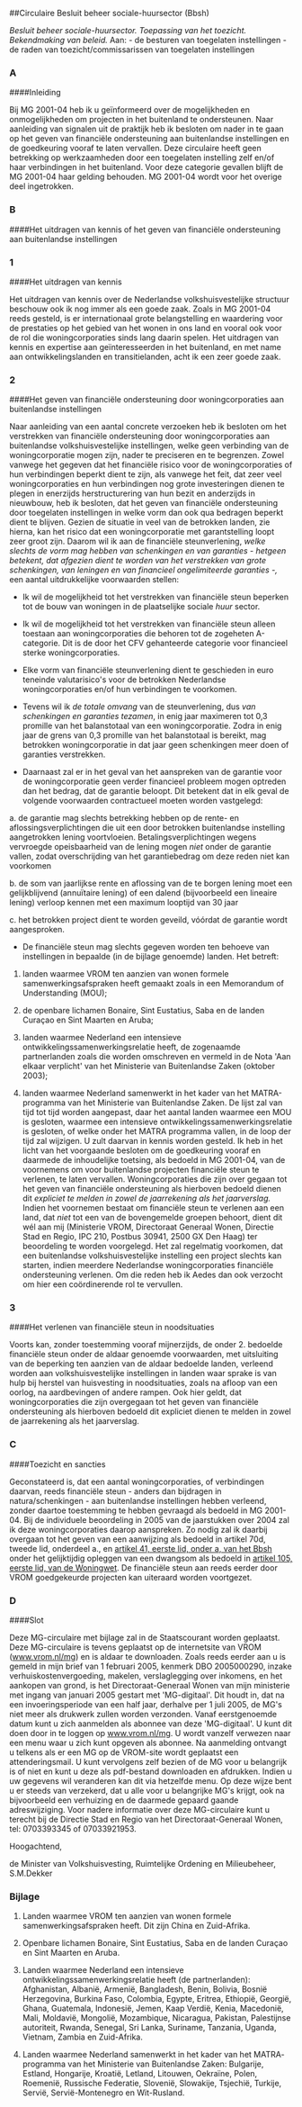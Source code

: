 <meta http-equiv='Content-Type' content='text/html; charset=utf-8' />

##Circulaire Besluit beheer sociale-huursector (Bbsh)

*Besluit beheer sociale-huursector.*   *Toepassing van het toezicht.*   *Bekendmaking van beleid.*  Aan: - de besturen van toegelaten instellingen - de raden van toezicht/commissarissen van toegelaten instellingen     
### A  

####Inleiding

Bij MG 2001-04 heb ik u geïnformeerd over de mogelijkheden en onmogelijkheden om projecten in het buitenland te ondersteunen. Naar aanleiding van signalen uit de praktijk heb ik besloten om nader in te gaan op het geven van financiële ondersteuning aan buitenlandse instellingen en de goedkeuring vooraf te laten vervallen. Deze circulaire heeft geen betrekking op werkzaamheden door een toegelaten instelling zelf en/of haar verbindingen in het buitenland. Voor deze categorie gevallen blijft de MG 2001-04 haar gelding behouden. MG 2001-04 wordt voor het overige deel ingetrokken.    
### B  

####Het uitdragen van kennis of het geven van financiële ondersteuning aan buitenlandse instellingen

### 1  

####Het uitdragen van kennis

Het uitdragen van kennis over de Nederlandse volkshuisvestelijke structuur beschouw ook ik nog immer als een goede zaak. Zoals in MG 2001-04 reeds gesteld, is er internationaal grote belangstelling en waardering voor de prestaties op het gebied van het wonen in ons land en vooral ook voor de rol die woningcorporaties sinds lang daarin spelen. Het uitdragen van kennis en expertise aan geïnteresseerden in het buitenland, en met name aan ontwikkelingslanden en transitielanden, acht ik een zeer goede zaak.    
### 2  

####Het geven van financiële ondersteuning door woningcorporaties aan buitenlandse instellingen

Naar aanleiding van een aantal concrete verzoeken heb ik besloten om het verstrekken van financiële ondersteuning door woningcorporaties aan buitenlandse volkshuisvestelijke instellingen, welke geen verbinding van de woningcorporatie mogen zijn, nader te preciseren en te begrenzen. Zowel vanwege het gegeven dat het financiële risico voor de woningcorporaties of hun verbindingen beperkt dient te zijn, als vanwege het feit, dat zeer veel woningcorporaties en hun verbindingen nog grote investeringen dienen te plegen in enerzijds herstructurering van hun bezit en anderzijds in nieuwbouw, heb ik besloten, dat het geven van financiële ondersteuning door toegelaten instellingen in welke vorm dan ook qua bedragen beperkt dient te blijven. Gezien de situatie in veel van de betrokken landen, zie hierna, kan het risico dat een woningcorporatie met garantstelling loopt zeer groot zijn. Daarom wil ik aan de financiële steunverlening, *welke slechts de vorm mag hebben van schenkingen en van garanties - hetgeen betekent, dat afgezien dient te worden van het verstrekken van grote schenkingen, van leningen en van financieel ongelimiteerde garanties -,* een aantal uitdrukkelijke voorwaarden stellen: 

* Ik wil de mogelijkheid tot het verstrekken van financiële steun beperken tot de bouw van woningen in de plaatselijke sociale *huur* sector.  

* Ik wil de mogelijkheid tot het verstrekken van financiële steun alleen toestaan aan woningcorporaties die behoren tot de zogeheten A-categorie. Dit is de door het CFV gehanteerde categorie voor financieel sterke woningcorporaties.  

* Elke vorm van financiële steunverlening dient te geschieden in euro teneinde valutarisico's voor de betrokken Nederlandse woningcorporaties en/of hun verbindingen te voorkomen.  

* Tevens wil ik *de totale omvang* van de steunverlening, dus *van schenkingen en garanties tezamen*, in enig jaar maximeren tot 0,3 promille van het balanstotaal van een woningcorporatie. Zodra in enig jaar de grens van 0,3 promille van het balanstotaal is bereikt, mag betrokken woningcorporatie in dat jaar geen schenkingen meer doen of garanties verstrekken.  

* Daarnaast zal er in het geval van het aanspreken van de garantie voor de woningcorporatie geen verder financieel probleem mogen optreden dan het bedrag, dat de garantie beloopt. Dit betekent dat in elk geval de volgende voorwaarden contractueel moeten worden vastgelegd: 

a. de garantie mag slechts betrekking hebben op de rente- en aflossingsverplichtingen die uit een door betrokken buitenlandse instelling aangetrokken lening voortvloeien. Betalingsverplichtingen wegens vervroegde opeisbaarheid van de lening mogen *niet* onder de garantie vallen, zodat overschrijding van het garantiebedrag om deze reden niet kan voorkomen  

b. de som van jaarlijkse rente en aflossing van de te borgen lening moet een gelijkblijvend (annuïtaire lening) of een dalend (bijvoorbeeld een lineaire lening) verloop kennen met een maximum looptijd van 30 jaar  

c. het betrokken project dient te worden geveild, vóórdat de garantie wordt aangesproken.    

* De financiële steun mag slechts gegeven worden ten behoeve van instellingen in bepaalde (in de bijlage genoemde) landen. Het betreft: 

1. landen waarmee VROM ten aanzien van wonen formele samenwerkingsafspraken heeft gemaakt zoals in een Memorandum of Understanding (MOU);  

2. de openbare lichamen Bonaire, Sint Eustatius, Saba en de landen Curaçao en Sint Maarten en Aruba;  

3. landen waarmee Nederland een intensieve ontwikkelingssamenwerkingsrelatie heeft, de zogenaamde partnerlanden zoals die worden omschreven en vermeld in de Nota 'Aan elkaar verplicht' van het Ministerie van Buitenlandse Zaken (oktober 2003);  

4. landen waarmee Nederland samenwerkt in het kader van het MATRA-programma van het Ministerie van Buitenlandse Zaken.     De lijst zal van tijd tot tijd worden aangepast, daar het aantal landen waarmee een MOU is gesloten, waarmee een intensieve ontwikkelingssamenwerkingsrelatie is gesloten, of welke onder het MATRA programma vallen, in de loop der tijd zal wijzigen. U zult daarvan in kennis worden gesteld. Ik heb in het licht van het voorgaande besloten om de goedkeuring vooraf en daarmede de inhoudelijke toetsing, als bedoeld in MG 2001-04, van de voornemens om voor buitenlandse projecten financiële steun te verlenen, te laten vervallen. Woningcorporaties die zijn over gegaan tot het geven van financiële ondersteuning als hierboven bedoeld dienen dit *expliciet te melden in zowel de jaarrekening als het jaarverslag.* Indien het voornemen bestaat om financiële steun te verlenen aan een land, dat *niet* tot een van de bovengemelde groepen behoort, dient dit wél aan mij (Ministerie VROM, Directoraat Generaal Wonen, Directie Stad en Regio, IPC 210, Postbus 30941, 2500 GX Den Haag) ter beoordeling te worden voorgelegd. Het zal regelmatig voorkomen, dat een buitenlandse volkshuisvestelijke instelling een project slechts kan starten, indien meerdere Nederlandse woningcorporaties financiële ondersteuning verlenen. Om die reden heb ik Aedes dan ook verzocht om hier een coördinerende rol te vervullen.    
### 3  

####Het verlenen van financiële steun in noodsituaties

Voorts kan, zonder toestemming vooraf mijnerzijds, de onder 2. bedoelde financiële steun onder de aldaar genoemde voorwaarden, met uitsluiting van de beperking ten aanzien van de aldaar bedoelde landen, verleend worden aan volkshuisvestelijke instellingen in landen waar sprake is van hulp bij herstel van huisvesting in noodsituaties, zoals na afloop van een oorlog, na aardbevingen of andere rampen. Ook hier geldt, dat woningcorporaties die zijn overgegaan tot het geven van financiële ondersteuning als hierboven bedoeld dit expliciet dienen te melden in zowel de jaarrekening als het jaarverslag.     
### C  

####Toezicht en sancties

Geconstateerd is, dat een aantal woningcorporaties, of verbindingen daarvan, reeds financiële steun - anders dan bijdragen in natura/schenkingen - aan buitenlandse instellingen hebben verleend, zonder daartoe toestemming te hebben gevraagd als bedoeld in MG 2001-04. Bij de individuele beoordeling in 2005 van de jaarstukken over 2004 zal ik deze woningcorporaties daarop aanspreken. Zo nodig zal ik daarbij overgaan tot het geven van een aanwijzing als bedoeld in artikel 70d, tweede lid, onderdeel a., en [artikel 41, eerste lid, onder a, van het Bbsh](../../../../../../../AMvB/besluit/beheer/sociale-huursector/BWBR0005686/README.md) onder het gelijktijdig opleggen van een dwangsom als bedoeld in [artikel 105, eerste lid, van de Woningwet](../../../../../../../wet/woningwet/BWBR0005181/README.md). De financiële steun aan reeds eerder door VROM goedgekeurde projecten kan uiteraard worden voortgezet.    
### D  

####Slot

Deze MG-circulaire met bijlage zal in de Staatscourant worden geplaatst. Deze MG-circulaire is tevens geplaatst op de internetsite van VROM (www.vrom.nl/mg) en is aldaar te downloaden. Zoals reeds eerder aan u is gemeld in mijn brief van 1 februari 2005, kenmerk DBO 2005000290, inzake verhuiskostenvergoeding, makelen, verslaglegging over inkomens, en het aankopen van grond, is het Directoraat-Generaal Wonen van mijn ministerie met ingang van januari 2005 gestart met 'MG-digitaal'. Dit houdt in, dat na een invoeringsperiode van een half jaar, derhalve per 1 juli 2005, de MG's niet meer als drukwerk zullen worden verzonden. Vanaf eerstgenoemde datum kunt u zich aanmelden als abonnee van deze 'MG-digitaal'. U kunt dit doen door in te loggen op www.vrom.nl/mg. U wordt vanzelf verwezen naar een menu waar u zich kunt opgeven als abonnee. Na aanmelding ontvangt u telkens als er een MG op de VROM-site wordt geplaatst een attenderingsmail. U kunt vervolgens zelf bezien of de MG voor u belangrijk is of niet en kunt u deze als pdf-bestand downloaden en afdrukken. Indien u uw gegevens wil veranderen kan dit via hetzelfde menu. Op deze wijze bent u er steeds van verzekerd, dat u alle voor u belangrijke MG's krijgt, ook na bijvoorbeeld een verhuizing en de daarmede gepaard gaande adreswijziging. Voor nadere informatie over deze MG-circulaire kunt u terecht bij de Directie Stad en Regio van het Directoraat-Generaal Wonen, tel: 0703393345 of 07033921953.     

Hoogachtend, 

de 
Minister van Volkshuisvesting, Ruimtelijke Ordening en Milieubeheer, 
S.M.Dekker  

### Bijlage  

1. Landen waarmee VROM ten aanzien van wonen formele samenwerkingsafspraken heeft. Dit zijn China en Zuid-Afrika.  

2. Openbare lichamen Bonaire, Sint Eustatius, Saba en de landen Curaçao en Sint Maarten en Aruba.  

3. Landen waarmee Nederland een intensieve ontwikkelingssamenwerkingsrelatie heeft (de partnerlanden): Afghanistan, Albanië, Armenië, Bangladesh, Benin, Bolivia, Bosnië Herzegovina, Burkina Faso, Colombia, Egypte, Eritrea, Ethiopië, Georgië, Ghana, Guatemala, Indonesië, Jemen, Kaap Verdië, Kenia, Macedonië, Mali, Moldavië, Mongolië, Mozambique, Nicaragua, Pakistan, Palestijnse autoriteit, Rwanda, Senegal, Sri Lanka, Suriname, Tanzania, Uganda, Vietnam, Zambia en Zuid-Afrika.  

4. Landen waarmee Nederland samenwerkt in het kader van het MATRA- programma van het Ministerie van Buitenlandse Zaken: Bulgarije, Estland, Hongarije, Kroatië, Letland, Litouwen, Oekraïne, Polen, Roemenië, Russische Federatie, Slovenië, Slowakije, Tsjechië, Turkije, Servië, Servië-Montenegro en Wit-Rusland.   

